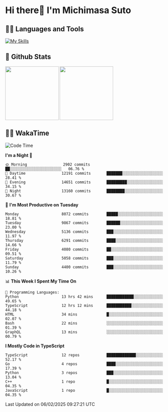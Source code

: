 # Hi there👋 I'm Michimasa Suto

## 🧑‍💻 Languages and Tools
[![My Skills](https://skillicons.dev/icons?i=ts,nextjs,react,vue,python,go,aws,docker,nodejs,redux,solidity,firebase,gcp,js,bootstrap,tailwind,materialui,html,css,wordpress,xd,figma,raspberrypi,arduino)](https://skillicons.dev)

<!--
**Suto-Michimasa/Suto-Michimasa** is a ✨ _special_ ✨ repository because its `README.md` (this file) appears on your GitHub profile.

Here are some ideas to get you started:

- 🔭 I’m currently working on ...
- 🌱 I’m currently learning ...
- 👯 I’m looking to collaborate on ...
- 🤔 I’m looking for help with ...
- 💬 Ask me about ...
- 📫 How to reach me: ...
- 😄 Pronouns: ...
- ⚡ Fun fact: ...
-->
## 💎 Github Stats

<div>
  <img height="170" align="left" src="https://github-readme-stats.vercel.app/api?username=Suto-michimasa&count_private=true&show_icons=true&theme=dark" />
  <img height="170" src="https://github-readme-stats.vercel.app/api/top-langs/?username=Suto-michimasa&langs_count=8&layout=compact&theme=dark" />
</div>

<!-- ## 🏆 GitHub Profile Trophy

<img width="800" src="https://github-profile-trophy.vercel.app/?username=Suto-michimasa&theme=onedark&no-frame=true"/>
 -->

## 🧑‍💻 WakaTime
<!--START_SECTION:waka-->
![Code Time](http://img.shields.io/badge/Code%20Time-587%20hrs%2036%20mins-blue)

**I'm a Night 🦉** 

```text
🌞 Morning                2902 commits        ██░░░░░░░░░░░░░░░░░░░░░░░   06.76 % 
🌆 Daytime                12191 commits       ███████░░░░░░░░░░░░░░░░░░   28.41 % 
🌃 Evening                14651 commits       █████████░░░░░░░░░░░░░░░░   34.15 % 
🌙 Night                  13160 commits       ████████░░░░░░░░░░░░░░░░░   30.67 % 
```
📅 **I'm Most Productive on Tuesday** 

```text
Monday                   8072 commits        █████░░░░░░░░░░░░░░░░░░░░   18.81 % 
Tuesday                  9867 commits        ██████░░░░░░░░░░░░░░░░░░░   23.00 % 
Wednesday                5136 commits        ███░░░░░░░░░░░░░░░░░░░░░░   11.97 % 
Thursday                 6291 commits        ████░░░░░░░░░░░░░░░░░░░░░   14.66 % 
Friday                   4080 commits        ██░░░░░░░░░░░░░░░░░░░░░░░   09.51 % 
Saturday                 5058 commits        ███░░░░░░░░░░░░░░░░░░░░░░   11.79 % 
Sunday                   4400 commits        ███░░░░░░░░░░░░░░░░░░░░░░   10.26 % 
```


📊 **This Week I Spent My Time On** 

```text
💬 Programming Languages: 
Python                   13 hrs 42 mins      ████████████░░░░░░░░░░░░░   49.65 % 
TypeScript               12 hrs 12 mins      ███████████░░░░░░░░░░░░░░   44.18 % 
HTML                     34 mins             █░░░░░░░░░░░░░░░░░░░░░░░░   02.07 % 
Bash                     22 mins             ░░░░░░░░░░░░░░░░░░░░░░░░░   01.39 % 
GraphQL                  13 mins             ░░░░░░░░░░░░░░░░░░░░░░░░░   00.79 % 
```

**I Mostly Code in TypeScript** 

```text
TypeScript               12 repos            █████████████░░░░░░░░░░░░   52.17 % 
Go                       4 repos             ████░░░░░░░░░░░░░░░░░░░░░   17.39 % 
Python                   3 repos             ███░░░░░░░░░░░░░░░░░░░░░░   13.04 % 
C++                      1 repo              █░░░░░░░░░░░░░░░░░░░░░░░░   04.35 % 
JavaScript               1 repo              █░░░░░░░░░░░░░░░░░░░░░░░░   04.35 % 
```




 Last Updated on 06/02/2025 09:27:21 UTC
<!--END_SECTION:waka-->
